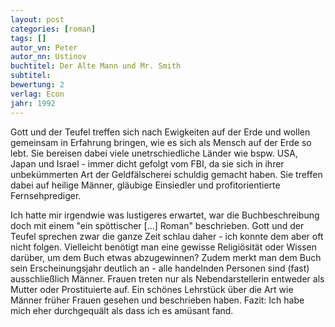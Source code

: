 ```yaml
---
layout: post
categories: [roman]
tags: []
autor_vn: Peter
autor_nn: Ustinov
buchtitel: Der Alte Mann und Mr. Smith
subtitel:
bewertung: 2
verlag: Econ
jahr: 1992
---
```


Gott und der Teufel treffen sich nach Ewigkeiten auf der Erde und wollen gemeinsam in Erfahrung bringen, wie es sich als Mensch auf der Erde so lebt. Sie bereisen dabei viele unetrschiedliche Länder wie bspw. USA, Japan und Israel - immer dicht gefolgt vom FBI, da sie sich in ihrer unbekümmerten Art der Geldfälscherei schuldig gemacht haben.
Sie treffen dabei auf heilige Männer, gläubige Einsiedler und profitorientierte Fernsehprediger.

Ich hatte mir irgendwie was lustigeres erwartet, war die Buchbeschreibung doch mit einem "ein spöttischer [...] Roman" beschrieben. Gott und der Teufel sprechen zwar die ganze Zeit schlau daher - ich konnte dem aber oft nicht folgen. Vielleicht benötigt man eine gewisse Religiösität oder Wissen darüber, um dem Buch etwas abzugewinnen? Zudem merkt man dem Buch sein Erscheinungsjahr deutlich an - alle handelnden Personen sind (fast) ausschließlich Männer. Frauen treten nur als Nebendarstellerin entweder als Mutter oder Prostituierte auf. Ein schönes Lehrstück über die Art wie Männer früher Frauen gesehen und beschrieben haben.
Fazit: Ich habe mich eher durchgequält als dass ich es amüsant fand.
